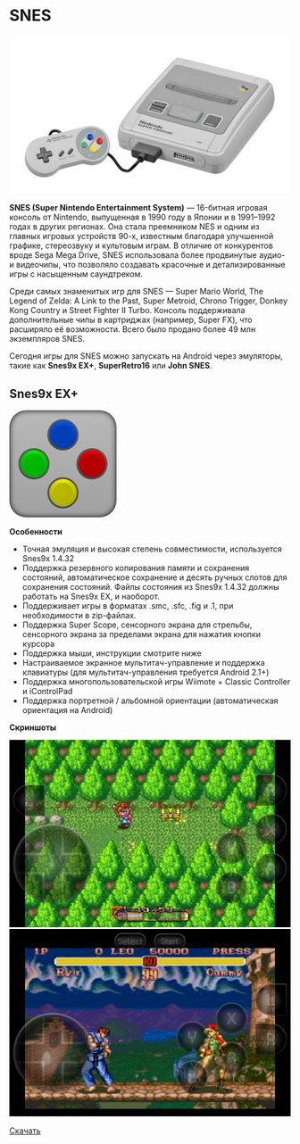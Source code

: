 # SNES

![SNES](../images/snes/snes.jpg)

**SNES (Super Nintendo Entertainment System)** — 16-битная игровая консоль от Nintendo, выпущенная в 1990 году в Японии и в 1991–1992 годах в других регионах. Она стала преемником NES и одним из главных игровых устройств 90-х, известным благодаря улучшенной графике, стереозвуку и культовым играм. В отличие от конкурентов вроде Sega Mega Drive, SNES использовала более продвинутые аудио- и видеочипы, что позволяло создавать красочные и детализированные игры с насыщенным саундтреком.

Среди самых знаменитых игр для SNES — Super Mario World, The Legend of Zelda: A Link to the Past, Super Metroid, Chrono Trigger, Donkey Kong Country и Street Fighter II Turbo. Консоль поддерживала дополнительные чипы в картриджах (например, Super FX), что расширяло её возможности. Всего было продано более 49 млн экземпляров SNES.

Сегодня игры для SNES можно запускать на Android через эмуляторы, такие как **Snes9x EX+**, **SuperRetro16** или **John SNES**.

## Snes9x EX+

![SNES Emulator](../images/snes/snes9x.png)

**Особенности**

* Точная эмуляция и высокая степень совместимости, используется Snes9x 1.4.32
* Поддержка резервного копирования памяти и сохранения состояний, автоматическое сохранение и десять ручных слотов для сохранения состояний. Файлы состояния из Snes9x 1.4.32 должны работать на Snes9x EX, и наоборот.
* Поддерживает игры в форматах .smc, .sfc, .fig и .1, при необходимости в zip-файлах.
* Поддержка Super Scope, сенсорного экрана для стрельбы, сенсорного экрана за пределами экрана для нажатия кнопки курсора
* Поддержка мыши, инструкции смотрите ниже
* Настраиваемое экранное мультитач-управление и поддержка клавиатуры (для мультитач-управления требуется Android 2.1+)
* Поддержка многопользовательской игры Wiimote + Classic Controller и iControlPad
* Поддержка портретной / альбомной ориентации (автоматическая ориентация на Android)

**Скриншоты**

![SNES Screenshot](../images/snes/snes_emu_screen1.png)
![SNES Screenshot](../images/snes/snes_emu_screen2.png)


[Скачать](https://mobdisc.com/fdl/94848af7-083e-4795-ba31-7885b1c2088f/Snes9x-EX-1.5.59.apk) 